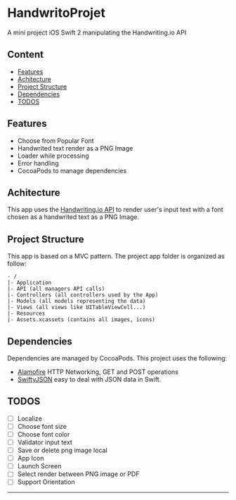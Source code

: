 # HandwritoProjet
A mini project iOS Swift 2 manipulating the Handwriting.io API

## Content
- [Features](#features)
- [Achitecture](#achitecture)
- [Project Structure](#project-structure)
- [Dependencies](#dependencies)
- [TODOS](#todos)


## Features
- Choose from Popular Font
- Handwrited text render as a PNG Image
- Loader while processing
- Error handling  
- CocoaPods to manage dependencies

## Achitecture
This app uses the [Handwriting.io API](https://handwriting.io/) to render user's input text with a font chosen as a handwrited text as a PNG Image.

## Project Structure
This app is based on a MVC pattern. The project app folder is organized as follow:
```
- /
|- Application
|- API (all managers API calls)
|- Controllers (all controllers used by the App)
|- Models (all models representing the data)
|- Views (all views like UITableViewCell...)
|- Resources
|- Assets.xcassets (contains all images, icons)
```

## Dependencies
Dependencies are managed by CocoaPods. This project uses the following:
- [Alamofire](https://github.com/Alamofire/Alamofire) HTTP Networking, GET and POST operations
- [SwiftyJSON](https://github.com/SwiftyJSON/SwiftyJSON) easy to deal with JSON data in Swift.

## TODOS
- [ ] Localize
- [ ] Choose font size
- [ ] Choose font color
- [ ] Validator input text
- [ ] Save or delete png image local
- [ ] App Icon
- [ ] Launch Screen
- [ ] Select render between PNG image or PDF
- [ ] Support Orientation

---